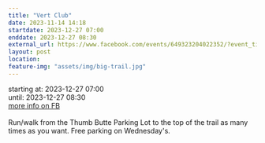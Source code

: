 ```yaml
---
title: "Vert Club"
date: 2023-11-14 14:18
startdate: 2023-12-27 07:00
enddate: 2023-12-27 08:30
external_url: https://www.facebook.com/events/649323204022352/?event_time_id=649324600688879
layout: post
location: 
feature-img: "assets/img/big-trail.jpg"
---
```


starting at: 2023-12-27 07:00<br>until: 2023-12-27 08:30<br><a href="https://www.facebook.com/events/649323204022352/?event_time_id=649324600688879">more info on FB</a><br><br>Run/walk from the Thumb Butte Parking Lot to the top of the trail as many times as you want.  Free parking on Wednesday's.<br>
  <br>
  
